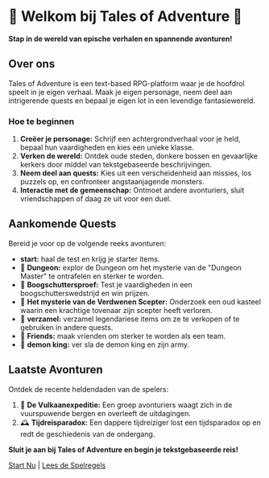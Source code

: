 # 📜 Welkom bij Tales of Adventure 🌌

**Stap in de wereld van epische verhalen en spannende avonturen!**

## Over ons

Tales of Adventure is een text-based RPG-platform waar je de hoofdrol speelt in je eigen verhaal. Maak je eigen personage, neem deel aan intrigerende quests en bepaal je eigen lot in een levendige fantasiewereld.

### Hoe te beginnen

1. **Creëer je personage:** Schrijf een achtergrondverhaal voor je held, bepaal hun vaardigheden en kies een unieke klasse.
2. **Verken de wereld:** Ontdek oude steden, donkere bossen en gevaarlijke kerkers door middel van tekstgebaseerde beschrijvingen.
3. **Neem deel aan quests:** Kies uit een verscheidenheid aan missies, los puzzels op, en confronteer angstaanjagende monsters.
4. **Interactie met de gemeenschap:** Ontmoet andere avonturiers, sluit vriendschappen of daag ze uit voor een duel.

## Aankomende Quests

Bereid je voor op de volgende reeks avonturen:

-    **start:** haal de test en krijg je starter items.
- 🧙 **Dungeon:** explor de Dungeon  om het mysterie van de "Dungeon Master" te ontrafelen en sterker te worden.
- 🏹 **Boogschuttersproef:** Test je vaardigheden in een boogschutterswedstrijd en win prijzen.
- 🧙 **Het mysterie van de Verdwenen Scepter:** Onderzoek een oud kasteel waarin een krachtige tovenaar zijn scepter heeft verloren.
- 🧙 **verzamel:** verzamel legendariese items om ze te verkopen of te gebruiken in andere quests.
- 🧙 **Friends:** maak vrienden om sterker te worden als een team.
- 🧙 **demon king:** ver sla de demon king en zijn army.

## Laatste Avonturen

Ontdek de recente heldendaden van de spelers:

1. 🌋 **De Vulkaanexpeditie:** Een groep avonturiers waagt zich in de vuurspuwende bergen en overleeft de uitdagingen.
2. 🕰️ **Tijdreisparadox:** Een dappere tijdreiziger lost een tijdsparadox op en redt de geschiedenis van de ondergang.

**Sluit je aan bij Tales of Adventure en begin je tekstgebaseerde reis!**

[Start Nu](#) | [Lees de Spelregels](regels.md)

